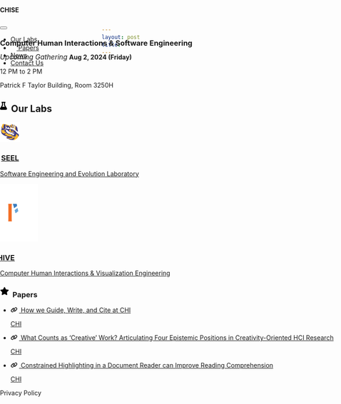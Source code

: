 ```yaml
---
layout: post
title: 
---
```


<div style="height: 100vh; overflow-y:scroll; overflow-x:hidden; position: absolute; left:0; right:0; bottom:0; top:0;">
    <div class="h-center-flex container-fluid bg-dark container-nav" style="height:50px; padding: 0;">
        <div class="container h-justified-flex">
            <h4 class="text-white no-margin">CHISE</h4>
            <nav class="navbar navbar-expand-lg navbar-dark bg-dark">
                <button class="navbar-toggler" type="button" data-toggle="collapse" data-target="#navbarTogglerDemo03" aria-controls="navbarTogglerDemo03" aria-expanded="false" aria-label="Toggle navigation">
                    <span class="navbar-toggler-icon"></span>
                </button>
                <div class="h-start-flex">
                    <div class="collapse navbar-collapse" id="navbarTogglerDemo03">
                        <ul class="main-nav navbar-nav mr-auto mt-2 mt-lg-0">
                            <li class="nav-item active">
                                <a class="nav-link" href="#ourlabs">Our Labs<span class="sr-only"></span></a>
                            </li> 
                            <li class="nav-item">
                                <a class="nav-link" href="#">
                                <svg xmlns="http://www.w3.org/2000/svg" viewBox="0 0 576 512" style="height: 12px; padding:0; margin: 0; margin-bottom:4px;"><!--!Font Awesome Free 6.6.0 by @fontawesome - https://fontawesome.com License - https://fontawesome.com/license/free Copyright 2024 Fonticons, Inc.--><path fill="white" d="M316.9 18C311.6 7 300.4 0 288.1 0s-23.4 7-28.8 18L195 150.3 51.4 171.5c-12 1.8-22 10.2-25.7 21.7s-.7 24.2 7.9 32.7L137.8 329 113.2 474.7c-2 12 3 24.2 12.9 31.3s23 8 33.8 2.3l128.3-68.5 128.3 68.5c10.8 5.7 23.9 4.9 33.8-2.3s14.9-19.3 12.9-31.3L438.5 329 542.7 225.9c8.6-8.5 11.7-21.2 7.9-32.7s-13.7-19.9-25.7-21.7L381.2 150.3 316.9 18z"/></svg>
                                Papers</a>
                            </li>  
                            <li class="nav-item">
                                <a class="nav-link" href="#">News</a>
                            </li>
                            <li class="nav-item">
                                <a class="nav-link" href="#">Contact Us</a>
                            </li>
                        </ul>
                    </div>
                </div>
            </nav>
        </div>
    </div>
    <div style="position:relative; left: 0; right:0; top: 0;">
        <div class="h-center-flex bg-banner container-fluid bg-white">
            <div class="h-center-flex container-banner">
                <div class="h-center-flex title-banner">
                    <h3 class="text-center" style="margin-bottom: 12px; width:max-content;">Computer Human Interactions & Software Engineering</h3>
                    <i style="font-size:1.1em; ">Upcoming Gathering</i>
                    <b class="no-margin">Aug 2, 2024 (Friday)</b>
                    <p class="no-margin">12 PM to 2 PM</p>
                    <p class="no-margin">Patrick F Taylor Building, Room 3250H</p>
                </div>
            </div>
        </div>
        <div id="ourlabs" class="h-center-flex container-fluid container-labs">
            <h2 class="text-black" style="width:fit-content;">
                <svg xmlns="http://www.w3.org/2000/svg" viewBox="0 0 448 512" style="height: 18px; padding:0; margin: 0; margin-bottom:5px; margin-right:4px;"><!--!Font Awesome Free 6.6.0 by @fontawesome - https://fontawesome.com License - https://fontawesome.com/license/free Copyright 2024 Fonticons, Inc.--><path d="M288 0L160 0 128 0C110.3 0 96 14.3 96 32s14.3 32 32 32l0 132.8c0 11.8-3.3 23.5-9.5 33.5L10.3 406.2C3.6 417.2 0 429.7 0 442.6C0 480.9 31.1 512 69.4 512l309.2 0c38.3 0 69.4-31.1 69.4-69.4c0-12.8-3.6-25.4-10.3-36.4L329.5 230.4c-6.2-10.1-9.5-21.7-9.5-33.5L320 64c17.7 0 32-14.3 32-32s-14.3-32-32-32L288 0zM192 196.8L192 64l64 0 0 132.8c0 23.7 6.6 46.9 19 67.1L309.5 320l-171 0L173 263.9c12.4-20.2 19-43.4 19-67.1z"/></svg>
                Our Labs
            </h2>
            <div class="h-start-flex card-labs">
                <a href="https://seel.cse.lsu.edu/" target="_blank">
                    <div class="h-center-flex card-lab">
                    <div class="h-justified-flex" style="width: fit-content !important; column-gap:12px; justify-items: center;">
                        <img style="width:45px;height:45px; padding:0; margin:0;" src="/public/pngs/mike.png"/>
                        <h3> SEEL</h3>
                    </div>
                    <div class="slide-in h-center-flex">
                        <p class="text-white">Software Engineering and Evolution Laboratory</p>
                    </div>
                </div>
                </a>
                <a href="https://chive.cse.lsu.edu/" target="_blank">
                    <div class="h-center-flex card-lab">
                        <div class="h-justified-flex" style="width: fit-content !important; justify-items: center; margin-left: -45px;">
                            <img style="width:130px;height:130px;padding:0; margin:0;" src="/public/svgs/chive.svg"/>
                            <h3 style="margin-left:-25px">CHIVE</h3>
                        </div>
                        <div class="slide-in h-center-flex"> 
                            <p class="text-white">Computer Human Interactions & Visualization Engineering</p>
                        </div>
                    </div>
                </a>
            </div>
        </div>
        <div id="ourresearch" class="h-center-flex container-fluid container-research">
            <h3 class="text-black no-margin">
                <svg xmlns="http://www.w3.org/2000/svg" viewBox="0 0 576 512" style="height: 18px; padding:0; margin: 0; margin-bottom:5px; margin-right:4px;"><!--!Font Awesome Free 6.6.0 by @fontawesome - https://fontawesome.com License - https://fontawesome.com/license/free Copyright 2024 Fonticons, Inc.--><path d="M316.9 18C311.6 7 300.4 0 288.1 0s-23.4 7-28.8 18L195 150.3 51.4 171.5c-12 1.8-22 10.2-25.7 21.7s-.7 24.2 7.9 32.7L137.8 329 113.2 474.7c-2 12 3 24.2 12.9 31.3s23 8 33.8 2.3l128.3-68.5 128.3 68.5c10.8 5.7 23.9 4.9 33.8-2.3s14.9-19.3 12.9-31.3L438.5 329 542.7 225.9c8.6-8.5 11.7-21.2 7.9-32.7s-13.7-19.9-25.7-21.7L381.2 150.3 316.9 18z"/></svg>
                Papers
            </h3>
            <ul class="star-papers">
                <li class="h-center-flex">
                    <a href="https://dl.acm.org/doi/abs/10.1145/3290607.3310429" target="_blank">
                        <div class="h-start-flex card-paper">
                            <p class="p-paper-title"><svg xmlns="http://www.w3.org/2000/svg" viewBox="0 0 640 512" style="height:12px; margin:0; padding:0; margin-right:4px;"><!--!Font Awesome Free 6.6.0 by @fontawesome - https://fontawesome.com License - https://fontawesome.com/license/free Copyright 2024 Fonticons, Inc.--><path d="M579.8 267.7c56.5-56.5 56.5-148 0-204.5c-50-50-128.8-56.5-186.3-15.4l-1.6 1.1c-14.4 10.3-17.7 30.3-7.4 44.6s30.3 17.7 44.6 7.4l1.6-1.1c32.1-22.9 76-19.3 103.8 8.6c31.5 31.5 31.5 82.5 0 114L422.3 334.8c-31.5 31.5-82.5 31.5-114 0c-27.9-27.9-31.5-71.8-8.6-103.8l1.1-1.6c10.3-14.4 6.9-34.4-7.4-44.6s-34.4-6.9-44.6 7.4l-1.1 1.6C206.5 251.2 213 330 263 380c56.5 56.5 148 56.5 204.5 0L579.8 267.7zM60.2 244.3c-56.5 56.5-56.5 148 0 204.5c50 50 128.8 56.5 186.3 15.4l1.6-1.1c14.4-10.3 17.7-30.3 7.4-44.6s-30.3-17.7-44.6-7.4l-1.6 1.1c-32.1 22.9-76 19.3-103.8-8.6C74 372 74 321 105.5 289.5L217.7 177.2c31.5-31.5 82.5-31.5 114 0c27.9 27.9 31.5 71.8 8.6 103.9l-1.1 1.6c-10.3 14.4-6.9 34.4 7.4 44.6s34.4 6.9 44.6-7.4l1.1-1.6C433.5 260.8 427 182 377 132c-56.5-56.5-148-56.5-204.5 0L60.2 244.3z"/></svg>
                            How we Guide, Write, and Cite at CHI</p>
                            <div class="badge badge-light badge-paper"><p>CHI</p></div>
                        </div>
                    </a>
                </li>
                <li class="h-center-flex">
                    <a href="https://dl.acm.org/doi/10.1145/3613904.3642854" target="_blank">
                        <div class="h-start-flex card-paper">
                            <p class="p-paper-title"><svg xmlns="http://www.w3.org/2000/svg" viewBox="0 0 640 512" style="height:12px; margin:0; padding:0; margin-right:4px;"><!--!Font Awesome Free 6.6.0 by @fontawesome - https://fontawesome.com License - https://fontawesome.com/license/free Copyright 2024 Fonticons, Inc.--><path d="M579.8 267.7c56.5-56.5 56.5-148 0-204.5c-50-50-128.8-56.5-186.3-15.4l-1.6 1.1c-14.4 10.3-17.7 30.3-7.4 44.6s30.3 17.7 44.6 7.4l1.6-1.1c32.1-22.9 76-19.3 103.8 8.6c31.5 31.5 31.5 82.5 0 114L422.3 334.8c-31.5 31.5-82.5 31.5-114 0c-27.9-27.9-31.5-71.8-8.6-103.8l1.1-1.6c10.3-14.4 6.9-34.4-7.4-44.6s-34.4-6.9-44.6 7.4l-1.1 1.6C206.5 251.2 213 330 263 380c56.5 56.5 148 56.5 204.5 0L579.8 267.7zM60.2 244.3c-56.5 56.5-56.5 148 0 204.5c50 50 128.8 56.5 186.3 15.4l1.6-1.1c14.4-10.3 17.7-30.3 7.4-44.6s-30.3-17.7-44.6-7.4l-1.6 1.1c-32.1 22.9-76 19.3-103.8-8.6C74 372 74 321 105.5 289.5L217.7 177.2c31.5-31.5 82.5-31.5 114 0c27.9 27.9 31.5 71.8 8.6 103.9l-1.1 1.6c-10.3 14.4-6.9 34.4 7.4 44.6s34.4 6.9 44.6-7.4l1.1-1.6C433.5 260.8 427 182 377 132c-56.5-56.5-148-56.5-204.5 0L60.2 244.3z"/></svg>
                            What Counts as ‘Creative’ Work? Articulating Four Epistemic Positions in Creativity-Oriented HCI Research</p>
                            <div class="badge badge-light badge-paper"><p>CHI</p></div>
                        </div>
                    </a>
                </li>
                <li class="h-center-flex">
                    <a href="https://dl.acm.org/doi/10.1145/3613904.3642314" target="_blank">
                        <div class="h-start-flex card-paper">
                            <p class="p-paper-title"><svg xmlns="http://www.w3.org/2000/svg" viewBox="0 0 640 512" style="height:12px; margin:0; padding:0; margin-right:4px;"><!--!Font Awesome Free 6.6.0 by @fontawesome - https://fontawesome.com License - https://fontawesome.com/license/free Copyright 2024 Fonticons, Inc.--><path d="M579.8 267.7c56.5-56.5 56.5-148 0-204.5c-50-50-128.8-56.5-186.3-15.4l-1.6 1.1c-14.4 10.3-17.7 30.3-7.4 44.6s30.3 17.7 44.6 7.4l1.6-1.1c32.1-22.9 76-19.3 103.8 8.6c31.5 31.5 31.5 82.5 0 114L422.3 334.8c-31.5 31.5-82.5 31.5-114 0c-27.9-27.9-31.5-71.8-8.6-103.8l1.1-1.6c10.3-14.4 6.9-34.4-7.4-44.6s-34.4-6.9-44.6 7.4l-1.1 1.6C206.5 251.2 213 330 263 380c56.5 56.5 148 56.5 204.5 0L579.8 267.7zM60.2 244.3c-56.5 56.5-56.5 148 0 204.5c50 50 128.8 56.5 186.3 15.4l1.6-1.1c14.4-10.3 17.7-30.3 7.4-44.6s-30.3-17.7-44.6-7.4l-1.6 1.1c-32.1 22.9-76 19.3-103.8-8.6C74 372 74 321 105.5 289.5L217.7 177.2c31.5-31.5 82.5-31.5 114 0c27.9 27.9 31.5 71.8 8.6 103.9l-1.1 1.6c-10.3 14.4-6.9 34.4 7.4 44.6s34.4 6.9 44.6-7.4l1.1-1.6C433.5 260.8 427 182 377 132c-56.5-56.5-148-56.5-204.5 0L60.2 244.3z"/></svg>
                            Constrained Highlighting in a Document Reader can Improve Reading Comprehension</p>
                            <div class="badge badge-light badge-paper"><p>CHI</p></div>
                        </div>
                    </a>
                </li>
            </ul>
        </div>
        <div id="footer" class="h-center-flex container-fluid container-footer bg-dark">
            <p class="text-white">Privacy Policy</p>
        </div>
    </div>
</div>







